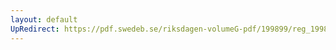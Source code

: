 ```yaml
---
layout: default
UpRedirect: https://pdf.swedeb.se/riksdagen-volumeG-pdf/199899/reg_199899/reg_199899_0102.pdf
---
```


